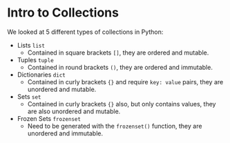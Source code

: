 # Intro to Collections

We looked at 5 different types of collections in Python:
* Lists `list`
  * Contained in square brackets `[]`,
  they are ordered and mutable.
* Tuples `tuple`
  * Contained in round brackets `()`,
  they are ordered and immutable.
* Dictionaries `dict`
  * Contained in curly brackets `{}` and require `key: value` pairs,
  they are unordered and mutable.
* Sets `set`
  * Contained in curly brackets `{}` also,
  but only contains values,
  they are also unordered and mutable.
* Frozen Sets `frozenset`
  * Need to be generated with the `frozenset()` function,
  they are unordered and immutable.
